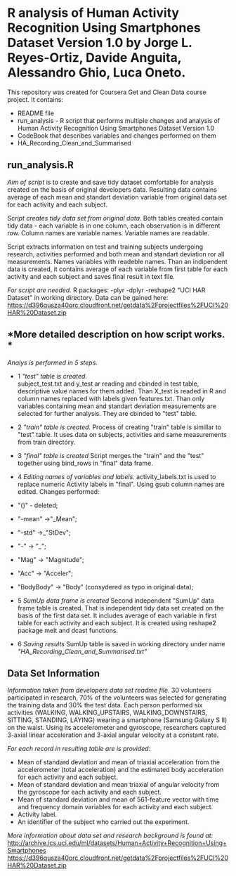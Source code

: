 R analysis of Human Activity Recognition Using Smartphones Dataset Version 1.0 by Jorge L. Reyes-Ortiz, Davide Anguita, Alessandro Ghio, Luca Oneto.
===========================================
This repository was created for Coursera Get and Clean Data course project. 
It contains:
- README file
- run_analysis - R script that performs multiple changes and     analysis of Human Activity Recognition Using Smartphones Dataset Version 1.0
- CodeBook that describes variables and changes performed on them
- HA_Recording_Clean_and_Summarised

run_analysis.R
-----------------------------------
*Aim of script* is to create and save tidy dataset comfortable for analysis created on the basis of original developers data. Resulting data contains average of each mean and standart deviation variable from original data set for each activity and each subject.

*Script creates tidy data set from original data.* 
Both tables created contain tidy data - each variable is in one column, each observation is in different row. Column names are variable names. Variable names are readable.

Script extracts information on test and training subjects undergoing research, activities performed and both mean and standart deviation ror all measurements. Names variables with readeble names. 
Than an indipendent data is created, it contains average of each variable from first table for each activity and each subject and saves final result in text file. 

*For script are needed.*
R packages:
-plyr
-dplyr
-reshape2 
"UCI HAR Dataset" in working directory. Data can be gained here: https://d396qusza40orc.cloudfront.net/getdata%2Fprojectfiles%2FUCI%20HAR%20Dataset.zip

*More detailed description on how script works. *
-----------------------
*Analys is performed in 5 steps.*

- 1 *"test" table is created.*  
subject_test.txt and y_test ar reading and cbinded in test table, descriptive value names for them added. Than X_test is readed in R and column names replaced with labels given features.txt. Than only variables containing mean and standart deviation measurements are selected for further analysis. They are cbinded to "test" table.

- 2 *"train" table is created.*
Process of creating "train" table is simillar to "test" table. It uses data on subjects, activities and same measurements from train directory.

- 3 *"final" table is created*
Script merges the "train" and the "test" together using bind_rows in "final" data frame.

- 4 *Editing names of variables and labels.*
activity_labels.txt is used to replace numeric Activity labels in "final".
Using gsub column names are edited. Changes performed:
 - "()" - deleted;
 - "-mean" ->"_Mean";
 - "-std" ->_"StDev";
 - "-" -> "_";
 - "Mag" -> "Magnitude";
 - "Acc" -> "Acceler";
 - "BodyBody" -> "Body" (consydered as typo in original data);

- 5 *SumUp data frame is created*
Second independent "SumUp" data frame table is created. That is independent tidy data set created on the basis of the first data set. It includes average of each variable in first table for each activity and each subject.
It is created using reshape2 package melt and dcast functions.

- 6 *Saving results*
SumUp table is saved in working directory under name *"HA_Recording_Clean_and_Summarised.txt"*

Data Set Information
---------------------------
*Information taken from developers data set readme file.*
30 volunteers participated in research, 70% of the volunteers was selected for generating the training data and 30% the test data. 
Each person performed six activities (WALKING, WALKING_UPSTAIRS, WALKING_DOWNSTAIRS, SITTING, STANDING, LAYING) wearing a smartphone (Samsung Galaxy S II) on the waist. Using its  accelerometer and gyroscope, researchers captured 3-axial linear acceleration and 3-axial angular velocity at a constant rate.

*For each record in resulting table are is provided:*
- Mean of standard deviation and mean of triaxial acceleration from the accelerometer (total acceleration) and the estimated body acceleration for each activity and each subject.
- Mean of standard deviation and mean triaxial of angular velocity from the gyroscope for each activity and each subject. 
- Mean of standard deviation and mean of 561-feature vector with time and frequency domain variables for each activity and each subject. 
- Activity label. 
- An identifier of the subject who carried out the experiment.

*More information about data set and research background is found at:*
http://archive.ics.uci.edu/ml/datasets/Human+Activity+Recognition+Using+Smartphones
https://d396qusza40orc.cloudfront.net/getdata%2Fprojectfiles%2FUCI%20HAR%20Dataset.zip
